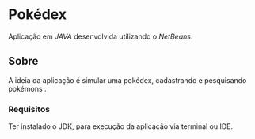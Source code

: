 # Pokédex

Aplicação em *JAVA* desenvolvida utilizando o *NetBeans*.

## Sobre

A ideia da aplicação é simular uma pokédex, cadastrando e pesquisando pokémons .

### Requisitos

Ter instalado o JDK, para execução da aplicação via terminal ou IDE.